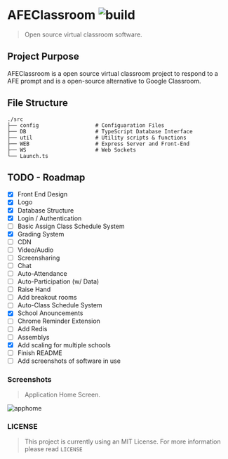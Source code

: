 # AFEClassroom ![build](https://img.shields.io/badge/build-passing-brightgreen.svg?style=flat)
> Open source virtual classroom software.

## Project Purpose
AFEClassroom is a open source virtual classroom project to respond to a AFE prompt and is a open-source alternative to Google Classroom.

## File Structure
    ./src
    ├── config                  # Configuaration Files
    ├── DB                      # TypeScript Database Interface
    ├── util                    # Utility scripts & functions
    ├── WEB                     # Express Server and Front-End
    ├── WS                      # Web Sockets
    └── Launch.ts

## TODO - Roadmap
- [x] Front End Design
- [x] Logo
- [x] Database Structure
- [x] Login / Authentication
- [ ] Basic Assign Class Schedule System
- [x] Grading System
- [ ] CDN
- [ ] Video/Audio
- [ ] Screensharing
- [ ] Chat
- [ ] Auto-Attendance  
- [ ] Auto-Participation (w/ Data)
- [ ] Raise Hand
- [ ] Add breakout rooms
- [ ] Auto-Class Schedule System
- [x] School Anouncements 
- [ ] Chrome Reminder Extension
- [ ] Add Redis
- [ ] Assemblys
- [x] Add scaling for multiple schools
- [ ] Finish README
- [ ] Add screenshots of software in use

### Screenshots
> Application Home Screen.

![apphome](https://cdn.discordapp.com/attachments/592764118398795806/816027841099333652/unknown.png)

### LICENSE
> This project is currently using an MIT License. For more information please read `LICENSE`